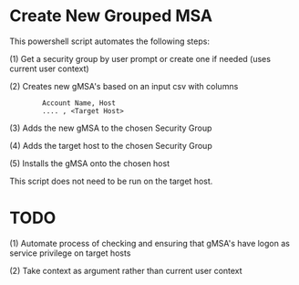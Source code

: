 # Create New Grouped MSA

This powershell script automates the following steps:

(1) Get a security group by user prompt or create one if needed (uses current user context)

(2) Creates new gMSA's based on an input csv with columns 

            Account Name, Host
            .... , <Target Host>
 
 (3) Adds the new gMSA to the chosen Security Group
 
 (4) Adds the target host to the chosen Security Group
 
 (5) Installs the gMSA onto the chosen host
 
 This script does not need to be run on the target host.
 
 # TODO
 (1) Automate process of checking and ensuring that gMSA's have logon as service privilege on target hosts

 (2) Take context as argument rather than current user context
 
